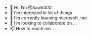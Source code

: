 - 👋 Hi, I’m @Sawk000
- 👀 I’m interested in lot of things
- 🌱 I’m currently learning microsoft .net
- 💞️ I’m looking to collaborate on ...
- 📫 How to reach me ...

<!---
Wtyvny/Wtyvny is a ✨ special ✨ repository because its `README.md` (this file) appears on your GitHub profile.
You can click the Preview link to take a look at your changes.
--->
